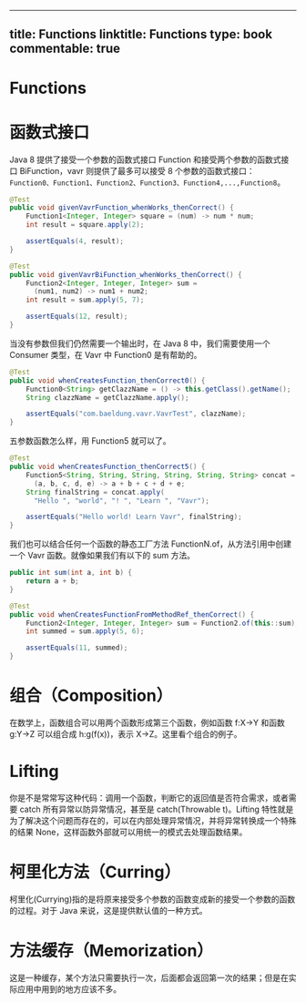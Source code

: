 
---
title: Functions
linktitle: Functions
type: book
commentable: true
---

# Functions

# 函数式接口

Java 8 提供了接受一个参数的函数式接口 Function 和接受两个参数的函数式接口 BiFunction，vavr 则提供了最多可以接受 8 个参数的函数式接口：`Function0、Function1、Function2、Function3、Function4,...,Function8`。

```java
@Test
public void givenVavrFunction_whenWorks_thenCorrect() {
    Function1<Integer, Integer> square = (num) -> num * num;
    int result = square.apply(2);

    assertEquals(4, result);
}

@Test
public void givenVavrBiFunction_whenWorks_thenCorrect() {
    Function2<Integer, Integer, Integer> sum =
      (num1, num2) -> num1 + num2;
    int result = sum.apply(5, 7);

    assertEquals(12, result);
}
```

当没有参数但我们仍然需要一个输出时，在 Java 8 中，我们需要使用一个 Consumer 类型，在 Vavr 中 Function0 是有帮助的。

```java
@Test
public void whenCreatesFunction_thenCorrect0() {
    Function0<String> getClazzName = () -> this.getClass().getName();
    String clazzName = getClazzName.apply();

    assertEquals("com.baeldung.vavr.VavrTest", clazzName);
}
```

五参数函数怎么样，用 Function5 就可以了。

```java
@Test
public void whenCreatesFunction_thenCorrect5() {
    Function5<String, String, String, String, String, String> concat =
      (a, b, c, d, e) -> a + b + c + d + e;
    String finalString = concat.apply(
      "Hello ", "world", "! ", "Learn ", "Vavr");

    assertEquals("Hello world! Learn Vavr", finalString);
}
```

我们也可以结合任何一个函数的静态工厂方法 FunctionN.of，从方法引用中创建一个 Vavr 函数。就像如果我们有以下的 sum 方法。

```java
public int sum(int a, int b) {
    return a + b;
}

@Test
public void whenCreatesFunctionFromMethodRef_thenCorrect() {
    Function2<Integer, Integer, Integer> sum = Function2.of(this::sum);
    int summed = sum.apply(5, 6);

    assertEquals(11, summed);
}
```

# 组合（Composition）

在数学上，函数组合可以用两个函数形成第三个函数，例如函数 f:X->Y 和函数 g:Y->Z 可以组合成 h:g(f(x))，表示 X->Z。这里看个组合的例子。

# Lifting

你是不是常常写这种代码：调用一个函数，判断它的返回值是否符合需求，或者需要 catch 所有异常以防异常情况，甚至是 catch(Throwable t)。Lifting 特性就是为了解决这个问题而存在的，可以在内部处理异常情况，并将异常转换成一个特殊的结果 None，这样函数外部就可以用统一的模式去处理函数结果。

# 柯里化方法（Curring）

柯里化(Currying)指的是将原来接受多个参数的函数变成新的接受一个参数的函数的过程。对于 Java 来说，这是提供默认值的一种方式。

# 方法缓存（Memorization）

这是一种缓存，某个方法只需要执行一次，后面都会返回第一次的结果；但是在实际应用中用到的地方应该不多。

    